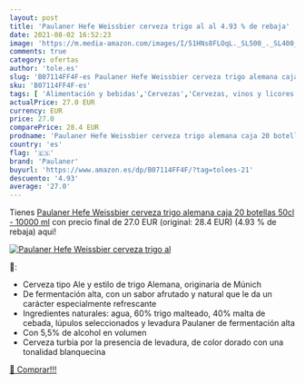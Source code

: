 ```yaml
---
layout: post
title: 'Paulaner Hefe Weissbier cerveza trigo al al 4.93 % de rebaja'
date: 2021-08-02 16:52:23
image: 'https://m.media-amazon.com/images/I/51HNs8FLOqL._SL500_._SL400_.jpg'
comments: true
category: ofertas
author: 'tole.es'
slug: 'B07114FF4F-es Paulaner Hefe Weissbier cerveza trigo alemana caja 20...'
sku: 'B07114FF4F-es'
tags: [ 'Alimentación y bebidas','Cervezas','Cervezas, vinos y licores','cerveza','paulaner','trigo', ]
actualPrice: 27.0 EUR
currency: EUR
price: 27.0
comparePrice: 28.4 EUR
prodname: 'Paulaner Hefe Weissbier cerveza trigo alemana caja 20 botellas 50cl - 10000 ml'
country: 'es'
flag: '🇪🇸'
brand: 'Paulaner'
buyurl: 'https://www.amazon.es/dp/B07114FF4F/?tag=tolees-21'
descuento: '4.93'
average: '27.0'
---
```


Tienes [Paulaner Hefe Weissbier cerveza trigo alemana caja 20 botellas 50cl - 10000 ml](https://www.amazon.es/dp/B07114FF4F/?tag=tolees-21) con precio final de  27.0 EUR (original: 28.4 EUR) (4.93 %  de rebaja) aqui!

[![Paulaner Hefe Weissbier cerveza trigo al](https://m.media-amazon.com/images/I/51HNs8FLOqL._SL500_._SL400_.jpg)](https://www.amazon.es/dp/B07114FF4F/?tag=tolees-21)

🔎:

- Cerveza tipo Ale y estilo de trigo Alemana, originaria de Múnich
- De fermentación alta, con un sabor afrutado y natural que le da un carácter especialmente refrescante
- Ingredientes naturales: agua, 60% trigo malteado, 40% malta de cebada, lúpulos seleccionados y levadura Paulaner de fermentación alta
- Con 5,5% de alcohol en volumen
- Cerveza turbia por la presencia de levadura, de color dorado con una tonalidad blanquecina

[🛒 Comprar!!!](https://www.amazon.es/dp/B07114FF4F/?tag=tolees-21)
